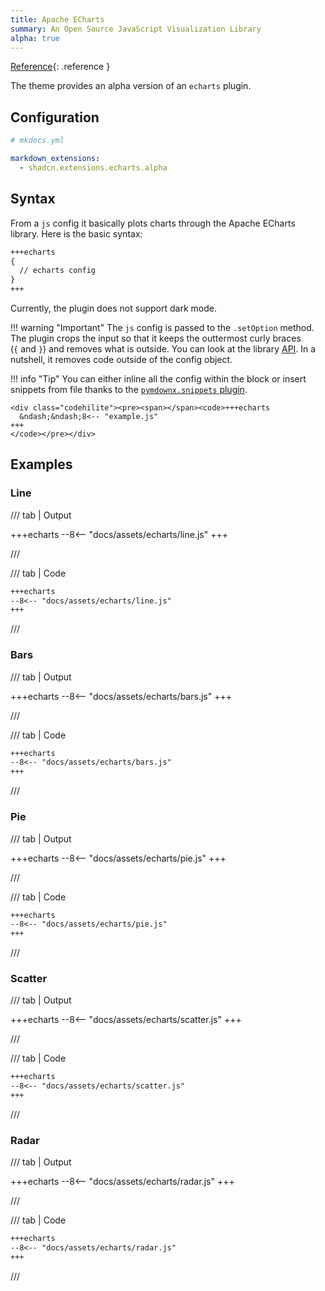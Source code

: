 ```yaml
---
title: Apache ECharts
summary: An Open Source JavaScript Visualization Library
alpha: true
---
```


[Reference](https://echarts.apache.org/en/index.html){: .reference }

The theme provides an alpha version of an `echarts` plugin. 

## Configuration

```yaml
# mkdocs.yml

markdown_extensions:
  - shadcn.extensions.echarts.alpha
```

## Syntax

From a `js` config it basically plots charts through the Apache ECharts library. Here is the basic syntax:

```md
+++echarts
{ 
  // echarts config 
}
+++
```

Currently, the plugin does not support dark mode.


!!! warning "Important"
    The `js` config is passed to the `.setOption` method. The plugin crops the input so that it keeps the outtermost curly braces (`{` and `}`) and removes what is outside. You can look at the library [API](https://echarts.apache.org/en/option.html). In a nutshell, it removes code outside
    of the config object.

!!! info "Tip"
    You can either inline all the config within the block or insert snippets from file thanks to the [`pymdownx.snippets` plugin](https://facelessuser.github.io/pymdown-extensions/extensions/snippets/).


    <div class="codehilite"><pre><span></span><code>+++echarts
      &ndash;&ndash;8<-- "example.js"
    +++
    </code></pre></div>


## Examples

### Line


/// tab | Output

+++echarts
--8<-- "docs/assets/echarts/line.js"
+++

///


/// tab | Code

~~~md
+++echarts
--8<-- "docs/assets/echarts/line.js"
+++
~~~

///


### Bars

/// tab | Output

+++echarts
--8<-- "docs/assets/echarts/bars.js"
+++

///


/// tab | Code

~~~md
+++echarts
--8<-- "docs/assets/echarts/bars.js"
+++
~~~

///


### Pie

/// tab | Output

+++echarts
--8<-- "docs/assets/echarts/pie.js"
+++

///


/// tab | Code

~~~md
+++echarts
--8<-- "docs/assets/echarts/pie.js"
+++
~~~

///


### Scatter

/// tab | Output

+++echarts
--8<-- "docs/assets/echarts/scatter.js"
+++

///


/// tab | Code

~~~md
+++echarts
--8<-- "docs/assets/echarts/scatter.js"
+++
~~~

///

### Radar

/// tab | Output

+++echarts
--8<-- "docs/assets/echarts/radar.js"
+++

///


/// tab | Code

~~~md
+++echarts
--8<-- "docs/assets/echarts/radar.js"
+++
~~~

///



